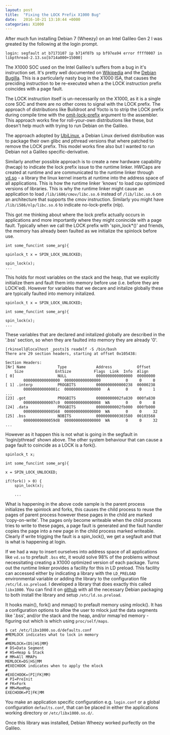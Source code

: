 ```yaml
---
layout: post
title:  "Fixing the LOCK Prefix X1000 Bug"
date:   2016-10-21 13:10:44 +0000
categories: X1000
---
```

After much fun installing Debian 7 (Wheezy) on an Intel Galileo Gen 2 I was greated by the following at the login prompt. 

	login: segfault at b7173107 ip b714f07b sp bf97ea94 error ffff0007 in libpthread-2.13.so[b714a000+15000]

The X1000 SOC used on the Intel Galileo's suffers from a bug in it's instruction set. It's pretty well documented on [Wikipedia](https://en.wikipedia.org/wiki/Intel_Quark#Segfault_bug) and the [Debian Bugilla](https://bugs.debian.org/cgi-bin/bugreport.cgi?bug=738575). This is a particularly nasty bug in the X1000 ISA, that causes the preciding instruction to be re-executed when a the LOCK instruction prefix coincides with a page fault. 

The LOCK instruction itself is un-necessarily on the X1000, as it is a single core SOC and there are no other cores to signal with the LOCK prefix. The approach of distributions like Buildroot and Yocto is to strip the LOCK prefix during compile time with the [omit-lock-prefix](https://sourceware.org/ml/binutils/2014-08/msg00043.html) argument to the assembler. This approach works fine for roll-your-own distributions like these, but doesn't help much with trying to run Debian on the Galileo. 

The approach adopted by [UbiLinux](https://solutionsdirectory.intel.com/solutions-directory/ubilinux-debian-linux-intel%C2%AE-edison-and-intel%C2%AE-galileo-platforms), a Debian Linux derived distribution was to package their own glibc and pthread versions that where patched to remove the LOCK prefix. This model works fine also but I wanted to run Debian not a Galileo specific-derivative. 

Similarly another possible approach is to create a new hardware capability (hwcap) to indicate the lock prefix issue to the runtime linker. HWCaps are created at runtime and are communicated to the runtime linker through [vd.so](http://man7.org/linux/man-pages/man7/vdso.7.html) - a library the linux kernel inserts at runtime into the address space of all applications. This is how the runtime linker 'knows' to load cpu optimized versions of libraries. This is why the runtime linker might cause an application to load `/lib/i686/cmov/libc.so.6` instead of `/lib/libc.so.6` on an architecture that supports the cmov instruction. Similarly you might have `/lib/i586/nlp/libc.so.6` to indicate no-lock-prefix (nlp).  

This got me thinking about where the lock prefix actually occurs in applications and more importantly where they might conincide with a page fault. Typically when we call the LOCK prefix with 'spin_lock*()' and friends, the memory has already been faulted as we initialize the spinlock before use. 

	int some_func(int some_arg){

	spinlock_t x = SPIN_LOCK_UNLOCKED;

	spin_lock(x);
	...

This holds for most variables on the stack and the heap, that we explicitly initialize them and fault them into memory before use (i.e. before they are LOCK'ed). However for variables that we decare and initalize globally these are typically faulted into memory initalized.

	spinlock_t x = SPIN_LOCK_UNLOCKED;

	int some_func(int some_arg){

	spin_lock(x);
	...

These variables that are declared and initalized globally are described in the '.bss' section, so when they are faulted into memory they are already '0'.

	[rkinsell@localhost _posts]$ readelf -S /bin/bash
	There are 29 section headers, starting at offset 0x105438:

	Section Headers:
	[Nr] Name              Type             Address           Offset
	  	Size              EntSize          Flags  Link  Info  Align
	[ 0]                   NULL             0000000000000000  00000000
       		0000000000000000  0000000000000000           0     0     0
	[ 1] .interp           PROGBITS         0000000000000238  00000238
       		000000000000001c  0000000000000000   A       0     0     1
	...
  	[23] .got              PROGBITS         00000000002fa830  000fa830
       		00000000000007c0  0000000000000008  WA       0     0     8
  	[24] .data             PROGBITS         00000000002fb000  000fb000
       		0000000000008568  0000000000000000  WA       0     0     32
  	[25] .bss              NOBITS           0000000000303580  00103568
       		00000000000059d8  0000000000000000  WA       0     0     32
	...

However as it happen this is not what is going in the segfault in 'login/pthread' shown above. The other system behaviour that can cause a page fault to coincide as a LOCK is a fork(). 

	spinlock_t x;

	int some_func(int some_arg){

	x = SPIN_LOCK_UNLOCKED;

	if(fork() > 0) {
		spin_lock(x);

        ...

What is happening in the above code sample is the parent process initializes the spinlock and forks, this causes the child process to reuse the pages of parent process however these pages in the child are marked 'copy-on-write'. The pages only become writeable when the child process tries to write to these pages, a page fault is generated and the fault handler copies the page into a new page in the child process marked writeable. Clearly if write trigging the fault is a spin_lock(), we get a segfault and that is what is happening at login. 

If we had a way to insert ourselves into address space of all applications like `vd.so` to prefault `.bss` etc, it would solve 98% of the problems without necessitating creating a X1000 optimized version of each package. Turns out the runtime linker provides a facility for this in LD preload. This facility can accessed either by indicating a library with the `LD_PRELOAD` environmental variable or adding the library to the configuration file `/etc/ld.so.preload`. I developed a library that does exactly this called `libx1000`. You can find it on [github](https://github.com/mdr78/libx1000) with all the necessary Debian packaging to both install the library and setup `/etc/ld.so.preload`. 

It hooks main(), fork() and mmap() to prefault memory using mlock(). It has a configuration options to allow the user to mlock just the data segments like '.bss', and/or the stack and the heap, and/or mmap'ed memory - figuring out which is which using `proc/self/maps`.

	$ cat /etc/libx1000.so.d/defaults.conf
	#MEMLOCK indicates what to lock in memory
	#
	#MEMLOCK=(DS|HS|MM}
	# DS=Data Segment
	# HS=Heap & Stack
	# MM=All MMAPs
	MEMLOCK=DS|HS|MM
	#EXECHOOK indicates when to apply the mlock
	#
	#EXECHOOK=(PI|FK|MM)
	# PI=PreInit
	# FK=Fork
	# MM=MemMap
	EXECHOOK=PI|FK|MM

You make an application specific configuration e.g. `login.conf` or a global configuration `defaults.conf`, that can be placed in either the applications working directory or `/etc/libx1000.so.d/`. 

Once this library was installed, Debian Wheezy worked purfectly on the Galileo. 
